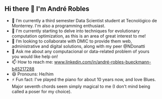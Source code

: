 ## Hi there 👋 I'm André Robles

- 🔭 I’m currently a third semester Data Scientist student at Tecnológico de Monterrey. I'm also a programming enthusiast.
- 🌱 I'm currently starting to delve into techniques for evolutionary computation optimization, as this is an area of great interest to me!
- 👯 I’m looking to collaborate with DMIC to provide them web, administrative and digital solutions, along with my peer @NDonatti
- 💬 Ask me about any computacional or data-related problem of yours you would like help on!
- 📫 How to reach me: www.linkedin.com/in/andré-robles-bueckmann-b45217288
- 😄 Pronouns: He/him
- ⚡ Fun fact: I've played the piano for about 10 years now, and love Blues. Major seventh chords seem simply magical to me (I don't mind being called a poser for my choice).
